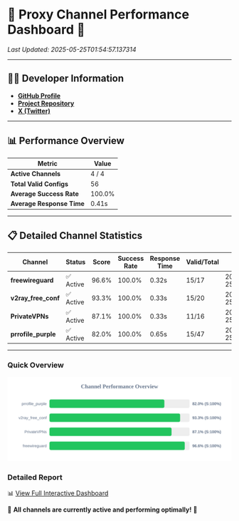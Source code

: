 # 🌟 Proxy Channel Performance Dashboard 🌟

_Last Updated: 2025-05-25T01:54:57.137314_

---

## 👩‍💻 Developer Information

- **[GitHub Profile](https://github.com/4n0nymou3)**  
- **[Project Repository](https://github.com/4n0nymou3/multi-proxy-config-fetcher)**  
- **[X (Twitter)](https://x.com/4n0nymou3)**  

---

## 📊 Performance Overview

| Metric                | Value       |
|-----------------------|-------------|
| **Active Channels**   | 4 / 4       |
| **Total Valid Configs** | 56          |
| **Average Success Rate** | 100.0%      |
| **Average Response Time** | 0.41s       |

---

## 📋 Detailed Channel Statistics

| Channel          | Status     | Score  | Success Rate | Response Time | Valid/Total | Last Success               |
|------------------|------------|--------|--------------|---------------|-------------|----------------------------|
| **freewireguard**  | ✅ Active  | 96.6%  | 100.0% | 0.32s         | 15/17       | 2025-05-25T01:54:57.135349 |
| **v2ray_free_conf**  | ✅ Active  | 93.3%  | 100.0% | 0.33s         | 15/20       | 2025-05-25T01:54:56.416891 |
| **PrivateVPNs**  | ✅ Active  | 87.1%  | 100.0% | 0.33s         | 11/16       | 2025-05-25T01:54:56.790346 |
| **prrofile_purple**  | ✅ Active  | 82.0%  | 100.0% | 0.65s         | 15/47       | 2025-05-25T01:54:56.038436 |

---

### Quick Overview
<div align="center">
  <a href="https://raw.githubusercontent.com/nullluser/NullRepo/refs/heads/main/assets/channel_stats_chart.svg">
    <img src="https://raw.githubusercontent.com/nullluser/NullRepo/refs/heads/main/assets/channel_stats_chart.svg" alt="Source Performance Statistics" width="800">
  </a>
</div>

### Detailed Report
📊 [View Full Interactive Dashboard](https://htmlpreview.github.io/?https://github.com/nullluser/NullRepo/blob/main/assets/performance_report.html)

🎉 **All channels are currently active and performing optimally!** 🎉
